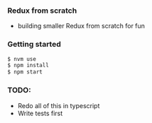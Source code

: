 ### Redux from scratch

- building smaller Redux from scratch for fun

### Getting started

```sh
$ nvm use
$ npm install
$ npm start
```

### TODO:

- Redo all of this in typescript
- Write tests first
